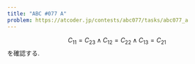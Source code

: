 ```yaml
---
title: "ABC #077 A"
problem: https://atcoder.jp/contests/abc077/tasks/abc077_a
---
```

$$ C_{11} = C_{23} \land C_{12} = C_{22} \land C_{13} = C_{21} $$ を確認する.
